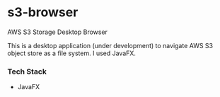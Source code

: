 # s3-browser
AWS S3 Storage Desktop Browser

This is a desktop application (under development) to navigate AWS S3 object store as a file system. I used JavaFX.

### Tech Stack
* JavaFX
